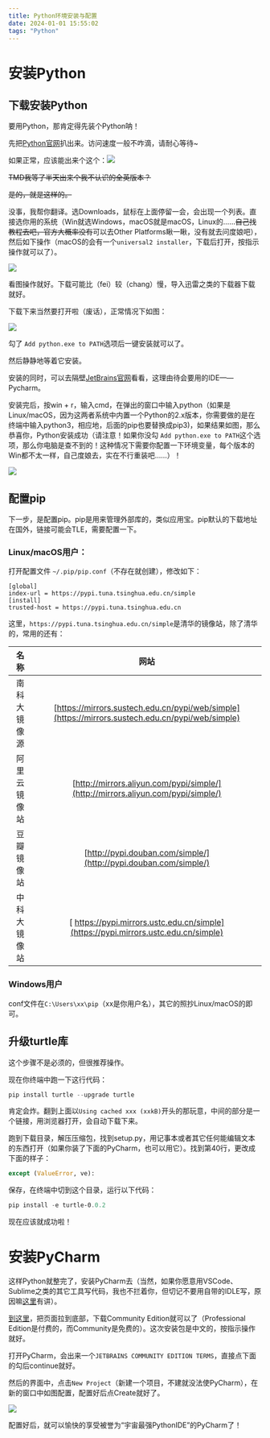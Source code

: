 ```yaml
---
title: Python环境安装与配置
date: 2024-01-01 15:55:02
tags: "Python"
---
```

<!-- more -->
# 安装Python
## 下载安装Python
要用Python，那肯定得先装个Python呐！

先把[Python官网](https://www.python.org/)扒出来。访问速度一般不咋滴，请耐心等待~

如果正常，应该能出来个这个：![](img/2023-12-29_20-39-34.png)

~~TMD我等了半天出来个我不认识的全英版本？~~

~~是的，就是这样的。~~

没事，我帮你翻译。选Downloads，鼠标在上面停留一会，会出现一个列表。直接选你用的系统（Win就选Windows，macOS就是macOS，Linux的……~~自己找教程去吧，官方大概率没有~~可以去Other Platforms瞅一瞅，没有就去问度娘吧），然后如下操作（macOS的会有一个`universal2 installer`，下载后打开，按指示操作就可以了）。

![](/img/2023-12-29_20-49-55.png)

看图操作就好。下载可能比（fei）较（chang）慢，导入迅雷之类的下载器下载就好。

下载下来当然要打开啦（废话），正常情况下如图：

![](/img/2023-12-29_21-32-31.png)

勾了 `Add python.exe to PATH`选项后一键安装就可以了。

然后静静地等着它安装。

安装的同时，可以去隔壁[JetBrains官网](https://www.jetbrains.com.cn)看看，这理由待会要用的IDE——Pycharm。

安装完后，按win + r，输入cmd，在弹出的窗口中输入python（如果是Linux/macOS，因为这两者系统中内置一个Python的2.x版本，你需要做的是在终端中输入python3，相应地，后面的pip也要替换成pip3)，如果结果如图，那么恭喜你，Python安装成功（请注意！如果你没勾 `Add python.exe to PATH`这个选项，那么你电脑是查不到的！这种情况下需要你配置一下环境变量，每个版本的Win都不太一样，自己度娘去，实在不行重装吧……）！

![](/img/2023-12-29_21-47-25.png)

## 配置pip
下一步，是配置pip。pip是用来管理外部库的，类似应用宝。pip默认的下载地址在国外，链接可能会TLE，需要配置一下。

### Linux/macOS用户：
打开配置文件 `~/.pip/pip.conf`（不存在就创建），修改如下：
```config
[global]
index-url = https://pypi.tuna.tsinghua.edu.cn/simple
[install]
trusted-host = https://pypi.tuna.tsinghua.edu.cn
```

这里，`https://pypi.tuna.tsinghua.edu.cn/simple`是清华的镜像站，除了清华的，常用的还有：

|名称| 网站 |
| :---: | :---: |
| 南科大镜像源 | [https://mirrors.sustech.edu.cn/pypi/web/simple](https://mirrors.sustech.edu.cn/pypi/web/simple) |
| 阿里云镜像站 | [http://mirrors.aliyun.com/pypi/simple/](http://mirrors.aliyun.com/pypi/simple/) |
| 豆瓣镜像站 | [http://pypi.douban.com/simple/](http://pypi.douban.com/simple/) |
| 中科大镜像站 | [ https://pypi.mirrors.ustc.edu.cn/simple](https://pypi.mirrors.ustc.edu.cn/simple)

### Windows用户

conf文件在`C:\Users\xx\pip`（xx是你用户名），其它的照抄Linux/macOS的即可。

## 升级turtle库

这个步骤不是必须的，但很推荐操作。

现在你终端中跑一下这行代码：

```powershell
pip install turtle --upgrade turtle
```

肯定会炸。翻到上面以`Using cached xxx (xxkB)`开头的那玩意，中间的部分是一个链接，用浏览器打开，会自动下载下来。 

跑到下载目录，解压压缩包，找到setup.py，用记事本或者其它任何能编辑文本的东西打开（如果你装了下面的PyCharm，也可以用它）。找到第40行，更改成下面的样子：

```python
except (ValueError, ve):
```

保存，在终端中切到这个目录，运行以下代码：

```powershell
pip install -e turtle-0.0.2
```

现在应该就成功啦！

# 安装PyCharm

这样Python就整完了，安装PyCharm去（当然，如果你愿意用VSCode、Sublime之类的其它工具写代码，我也不拦着你，但切记不要用自带的IDLE写，原因嘛[这里](https://leo2011.pages.dev/2024/01/01/pythongui-tu-xing-hua-jie-mian-xiang-jie/)有讲）。

[到这里](https://www.jetbrains.com.cn/pycharm/download/?section=windows)，把页面拉到底部，下载Community Edition就可以了（Professional Edition是付费的，而Community是免费的）。这次安装包是中文的，按指示操作就好。

打开PyCharm，会出来一个`JETBRAINS COMMUNITY EDITION TERMS`，直接点下面的勾后continue就好。

然后的界面中，点击`New Project`（新建一个项目，不建就没法使PyCharm），在新的窗口中如图配置，配置好后点Create就好了。

![](/img/2023-12-29_22-34-21.png)

配置好后，就可以愉快的享受被誉为“宇宙最强PythonIDE”的PyCharm了！
